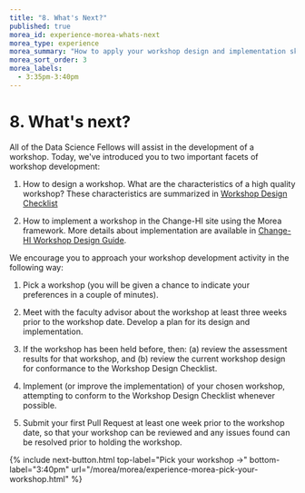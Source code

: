 ```yaml
---
title: "8. What's Next?"
published: true
morea_id: experience-morea-whats-next
morea_type: experience
morea_summary: "How to apply your workshop design and implementation skills in future"
morea_sort_order: 3
morea_labels:
  - 3:35pm-3:40pm
---
```


# 8. What's next?

All of the Data Science Fellows will assist in the development of a workshop. Today, we've introduced you to two important facets of workshop development:

1. How to design a workshop. What are the characteristics of a high quality workshop?  These characteristics are summarized in [Workshop Design Checklist](https://morea-framework.github.io/docs/change-hi/workshop-design-checklist)

2. How to implement a workshop in the Change-HI site using the Morea framework. More details about implementation are available in [Change-HI Workshop Design Guide](https://morea-framework.github.io/docs/category/change-hi).

We encourage you to approach your workshop development activity in the following way:

1.  Pick a workshop (you will be given a chance to indicate your preferences in a couple of minutes).

2. Meet with the faculty advisor about the workshop at least three weeks prior to the workshop date. Develop a plan for its design and implementation.

3. If the workshop has been held before, then: (a) review the assessment results for that workshop, and (b) review the current workshop design for conformance to the Workshop Design Checklist.

4. Implement (or improve the implementation) of your chosen workshop, attempting to conform to the Workshop Design Checklist whenever possible.

5. Submit your first Pull Request at least one week prior to the workshop date, so that your workshop can be reviewed and any issues found can be resolved prior to holding the workshop.


{% include next-button.html
top-label="Pick your workshop ->"
bottom-label="3:40pm"
url="/morea/morea/experience-morea-pick-your-workshop.html" %}
